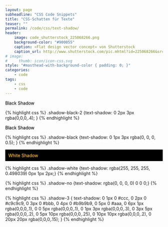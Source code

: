 ```yaml
---
layout: page
subheadline: "CSS Code Snippets"
title: "CSS-Schatten für Texte"
teaser: ""
permalink: /code/css/text-shadow/
header:
    image: code_shutterstock_225068266.png
    background-color: "#900055"
    caption: »Flat design vector concept« von Shutterstock
    caption_url: http://www.shutterstock.com/pic.mhtml?id=225068266&src=id
# image:
#     thumb: icon/icon-css.svg
style: "#masthead-with-background-color { padding: 0; }"
categories:
    - code
tags:
    - css
    - code
---
```

<p style="text-shadow: 0 2px 3px rgba(0,0,0,.4);">Black Shadow</p>
{% highlight css %}
.shadow-black-2   {text-shadow: 0 2px 3px rgba(0,0,0,.4); }
{% endhighlight %}


<p style="text-shadow: rgba(0, 0, 0, 0.498039) 0px 1px 2px;">Black Shadow</p>
{% highlight css %}
.shadow-black   {text-shadow: 0 1px 3px rgba(0, 0, 0, 0.5); }
{% endhighlight %}


<p style="color: #fbaa00; text-shadow: rgba(255, 255, 255, 0.498039) 0px 1px 2px; background: #000;padding: 10px;">White Shadow</p>
{% highlight css %}
.shadow-white   {text-shadow: rgba(255, 255, 255, 0.498039) 0px 1px 2px;}
{% endhighlight %}



{% highlight css %}
.shadow-no    {text-shadow: rgba(0, 0, 0, 0) 0 0 0;}
{% endhighlight %}



{% highlight css %}
.shadow-3 {
   text-shadow: 0 1px 0 #ccc,
               0 2px 0 #c9c9c9,
               0 3px 0 #bbb,
               0 4px 0 #b9b9b9,
               0 5px 0 #aaa,
               0 6px 1px rgba(0,0,0,.1),
               0 0 5px rgba(0,0,0,.1),
               0 1px 3px rgba(0,0,0,.3),
               0 3px 5px rgba(0,0,0,.2),
               0 5px 10px rgba(0,0,0,.25),
               0 10px 10px rgba(0,0,0,.2),
               0 20px 20px rgba(0,0,0,.15);
}
{% endhighlight %}

